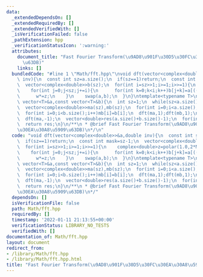 ```yaml
---
data:
  _extendedDependsOn: []
  _extendedRequiredBy: []
  _extendedVerifiedWith: []
  _isVerificationFailed: false
  _pathExtension: hpp
  _verificationStatusIcon: ':warning:'
  attributes:
    document_title: "Fast Fourier Transform(\u9AD8\u901F\u30D5\u30FC\u30EA\u30A8\u5909\
      \u63DB)"
    links: []
  bundledCode: "#line 1 \"Math/fft.hpp\"\nvoid dft(vector<complex<double>>&a,double\
    \ inv){\n  const int sz=a.size();\n  if(sz==1)return;\n  const int mask=sz-1;\n\
    \  vector<complex<double>>b(sz);\n  for(int i=sz>>1;i>=1;i>>=1){\n    complex<double>z=polar(1.0,2*M_PI*i*inv/sz),w=1;\n\
    \    for(int j=0;j<sz;j+=i){\n      for(int k=0;k<i;k++)b[j+k]=a[((j<<1)&mask)+k]+w*a[(((j<<1)+i)&mask)+k];\n\
    \      w*=z;\n    }\n    swap(a,b);\n  }\n}\ntemplate<typename T>\nvector<double>multiply(const\
    \ vector<T>&a,const vector<T>&b){\n  int sz=1;\n  while(sz<a.size()+b.size()-1)sz<<=1;\n\
    \  vector<complex<double>>ma(sz),mb(sz);\n  for(int i=0;i<a.size();i++)ma[i]=a[i];\n\
    \  for(int i=0;i<b.size();i++)mb[i]=b[i];\n  dft(ma,1);dft(mb,1);\n  for(int i=0;i<sz;i++)ma[i]*=mb[i];\n\
    \  dft(ma,-1);\n  vector<double>res(a.size()+b.size()-1);\n  for(int i=0;i<res.size();i++)res[i]=(ma[i].real())/(double)sz;\n\
    \  return res;\n}\n/**\n * @brief Fast Fourier Transform(\u9AD8\u901F\u30D5\u30FC\
    \u30EA\u30A8\u5909\u63DB)\n*/\n"
  code: "void dft(vector<complex<double>>&a,double inv){\n  const int sz=a.size();\n\
    \  if(sz==1)return;\n  const int mask=sz-1;\n  vector<complex<double>>b(sz);\n\
    \  for(int i=sz>>1;i>=1;i>>=1){\n    complex<double>z=polar(1.0,2*M_PI*i*inv/sz),w=1;\n\
    \    for(int j=0;j<sz;j+=i){\n      for(int k=0;k<i;k++)b[j+k]=a[((j<<1)&mask)+k]+w*a[(((j<<1)+i)&mask)+k];\n\
    \      w*=z;\n    }\n    swap(a,b);\n  }\n}\ntemplate<typename T>\nvector<double>multiply(const\
    \ vector<T>&a,const vector<T>&b){\n  int sz=1;\n  while(sz<a.size()+b.size()-1)sz<<=1;\n\
    \  vector<complex<double>>ma(sz),mb(sz);\n  for(int i=0;i<a.size();i++)ma[i]=a[i];\n\
    \  for(int i=0;i<b.size();i++)mb[i]=b[i];\n  dft(ma,1);dft(mb,1);\n  for(int i=0;i<sz;i++)ma[i]*=mb[i];\n\
    \  dft(ma,-1);\n  vector<double>res(a.size()+b.size()-1);\n  for(int i=0;i<res.size();i++)res[i]=(ma[i].real())/(double)sz;\n\
    \  return res;\n}\n/**\n * @brief Fast Fourier Transform(\u9AD8\u901F\u30D5\u30FC\
    \u30EA\u30A8\u5909\u63DB)\n*/"
  dependsOn: []
  isVerificationFile: false
  path: Math/fft.hpp
  requiredBy: []
  timestamp: '2022-01-11 21:13:55+00:00'
  verificationStatus: LIBRARY_NO_TESTS
  verifiedWith: []
documentation_of: Math/fft.hpp
layout: document
redirect_from:
- /library/Math/fft.hpp
- /library/Math/fft.hpp.html
title: "Fast Fourier Transform(\u9AD8\u901F\u30D5\u30FC\u30EA\u30A8\u5909\u63DB)"
---
```

